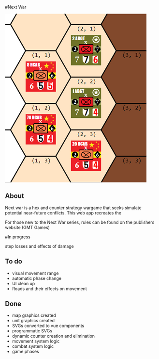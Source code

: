#Next War

![](src/assets/nextwar.png)

## About
Next war is a hex and counter strategy wargame that seeks simulate potential near-future conflicts. This web app recreates the 

For those new to the Next War series, rules can be found on the publishers website (GMT Games)

#In progress

step losses and effects of damage 

## To do

* visual movement range
* automatic phase change
* UI clean up
* Roads and their effects on movement


## Done 
* map graphics created
* unit graphics created
* SVGs converted to vue components
* programmatic SVGs
* dynamic counter creation and elimination
* movement system logic 
* combat system logic 
* game phases 
